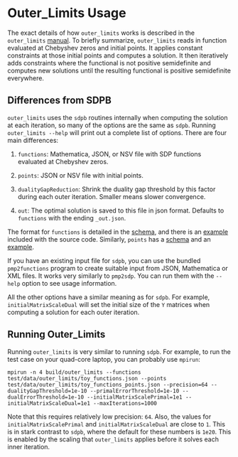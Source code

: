 # Outer_Limits Usage

The exact details of how `outer_limits` works is described in the
`outer_limits` [manual](Outer_Limits/Outer_Limits.pdf). To briefly summarize,
`outer_limits` reads in function evaluated at Chebyshev zeros and
initial points.  It applies constant constraints at those initial
points and computes a solution.  It then iteratively adds constraints
where the functional is not positive semidefinite and computes new
solutions until the resulting functional is positive semidefinite
everywhere.

## Differences from SDPB

`outer_limits` uses the `sdpb` routines internally when computing the
solution at each iteration, so many of the options are the same as
`sdpb`.  Running `outer_limits --help` will print out a complete list
of options.  There are four main differences:

1. `functions`: Mathematica, JSON, or NSV file with SDP functions evaluated
   at Chebyshev zeros.

2. `points`: JSON or NSV file with initial points.

3. `dualityGapReduction`: Shrink the duality gap threshold by this
   factor during each outer iteration.  Smaller means slower
   convergence.

4. `out`: The optimal solution is saved to this file in json
    format. Defaults to `functions` with the ending `_out.json`.

The format for `functions` is detailed in the
[schema](json_schema/functions_schema.json), and there is an
[example](../test/data/outer_limits/toy_functions.json) included with the source code.
Similarly, `points` has a [schema](json_schema/points_schema.json) and an
[example](../test/data/outer_limits/toy_functions_points.json).

If you have an existing input file for `sdpb`, you can use the bundled
`pmp2functions` program to create suitable input
from JSON, Mathematica or XML files. It works very similarly to
`pmp2sdp`. You can run them with the `--help` option to see usage
information.

All the other options have a similar meaning as for `sdpb`. For
example, `initialMatrixScaleDual` will set the initial size of the `Y`
matrices when computing a solution for each outer iteration.

## Running Outer_Limits

Running `outer_limits` is very similar to running `sdpb`.  For
example, to run the test case on your quad-core laptop, you can
probably use `mpirun`:

    mpirun -n 4 build/outer_limits --functions test/data/outer_limits/toy_functions.json --points test/data/outer_limits/toy_functions_points.json --precision=64 --dualityGapThreshold=1e-10 --primalErrorThreshold=1e-10 --dualErrorThreshold=1e-10 --initialMatrixScalePrimal=1e1 --initialMatrixScaleDual=1e1 --maxIterations=1000

Note that this requires relatively low precision: `64`.  Also, the
values for `initialMatrixScalePrimal` and `initialMatrixScaleDual` are
close to `1`.  This is in stark contrast to `sdpb`, where the default
for these numbers is `1e20`.  This is enabled by the scaling that
`outer_limits` applies before it solves each inner iteration.
